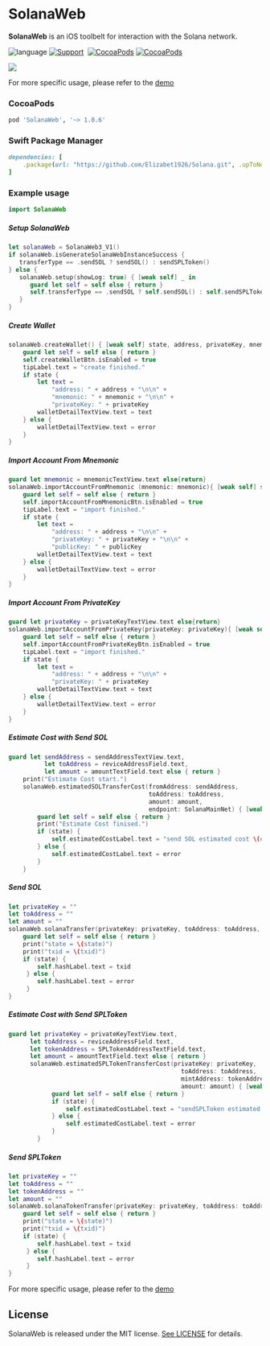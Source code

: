 # SolanaWeb
**SolanaWeb** is an iOS toolbelt for interaction with the Solana network.

![language](https://img.shields.io/badge/Language-Swift-green)
[![Support](https://img.shields.io/badge/support-iOS%209%2B%20-FB7DEC.svg?style=flat)](https://www.apple.com/nl/ios/)&nbsp;
[![CocoaPods](https://img.shields.io/badge/support-Cocoapods-green)](https://cocoapods.org/pods/SolanaWeb)
[![CocoaPods](https://img.shields.io/badge/support-SwiftPackageManagr-green)](https://www.swift.org/getting-started/#using-the-package-manager)

![](Resource/Demo01.png)

For more specific usage, please refer to the [demo](https://github.com/Elizabet1926/Solana/tree/master/Demo)

###  CocoaPods

```ruby
pod 'SolanaWeb', '~> 1.0.6'
```

### Swift Package Manager

```ruby
dependencies: [
    .package(url: "https://github.com/Elizabet1926/Solana.git", .upToNextMajor(from: "1.0.7"))
]
```

### Example usage

```swift
import SolanaWeb
```

##### Setup SolanaWeb
```swift
let solanaWeb = SolanaWeb3_V1()
if solanaWeb.isGenerateSolanaWebInstanceSuccess {
   transferType == .sendSOL ? sendSOL() : sendSPLToken()
} else {
   solanaWeb.setup(showLog: true) { [weak self] _ in
      guard let self = self else { return }
      self.transferType == .sendSOL ? self.sendSOL() : self.sendSPLToken()
   }
}
```

##### Create Wallet
```swift
solanaWeb.createWallet() { [weak self] state, address, privateKey, mnemonic,error in
    guard let self = self else { return }
    self.createWalletBtn.isEnabled = true
    tipLabel.text = "create finished."
    if state {
        let text =
            "address: " + address + "\n\n" +
            "mnemonic: " + mnemonic + "\n\n" +
            "privateKey: " + privateKey
        walletDetailTextView.text = text
    } else {
        walletDetailTextView.text = error
    }
}
```

##### Import Account From Mnemonic
```swift
guard let mnemonic = mnemonicTextView.text else{return}
solanaWeb.importAccountFromMnemonic (mnemonic: mnemonic){ [weak self] state, address, privateKey, publicKey, error in
    guard let self = self else { return }
    self.importAccountFromMnemonicBtn.isEnabled = true
    tipLabel.text = "import finished."
    if state {
        let text =
            "address: " + address + "\n\n" +
            "privateKey: " + privateKey + "\n\n" +
            "publicKey: " + publicKey
        walletDetailTextView.text = text
    } else {
        walletDetailTextView.text = error
    }
}
```
##### Import Account From PrivateKey
```swift
guard let privateKey = privateKeyTextView.text else{return}
solanaWeb.importAccountFromPrivateKey(privateKey: privateKey){ [weak self] state, address, privateKey,error in
    guard let self = self else { return }
    self.importAccountFromPrivateKeyBtn.isEnabled = true
    tipLabel.text = "import finished."
    if state {
        let text =
            "address: " + address + "\n\n" +
            "privateKey: " + privateKey
        walletDetailTextView.text = text
    } else {
        walletDetailTextView.text = error
    }
}
```

##### Estimate Cost with Send SOL
```swift
guard let sendAddress = sendAddressTextView.text,
          let toAddress = reviceAddressField.text,
          let amount = amountTextField.text else { return }
    print("Estimate Cost start.")
    solanaWeb.estimatedSOLTransferCost(fromAddress: sendAddress,
                                       toAddress: toAddress,
                                       amount: amount,
                                       endpoint: SolanaMainNet) { [weak self] state, estimatedSOLTransferCost,error in
        guard let self = self else { return }
        print("Estimate Cost finised.")
        if (state) {
            self.estimatedCostLabel.text = "send SOL estimated cost \(estimatedSOLTransferCost) SOL "
        } else {
            self.estimatedCostLabel.text = error
        }
    }
```

##### Send SOL
```swift
let privateKey = ""
let toAddress = ""
let amount = ""
solanaWeb.solanaTransfer(privateKey: privateKey, toAddress: toAddress, amount: amount, endpoint: SolanaMainNet) { [weak self] state, txid, error in
    guard let self = self else { return }
    print("state = \(state)")
    print("txid = \(txid)")
    if (state) {
        self.hashLabel.text = txid
     } else {
        self.hashLabel.text = error
     }
} 
```

##### Estimate Cost with Send SPLToken
```swift
guard let privateKey = privateKeyTextView.text,
      let toAddress = reviceAddressField.text,
      let tokenAddress = SPLTokenAddressTextField.text,
      let amount = amountTextField.text else { return }
      solanaWeb.estimatedSPLTokenTransferCost(privateKey: privateKey,
                                                toAddress: toAddress,
                                                mintAddress: tokenAddress,
                                                amount: amount) { [weak self] state, cost,error in
            guard let self = self else { return }
            if (state) {
                self.estimatedCostLabel.text = "sendSPLToken estimated cost \(cost) SOL "
            } else {
                self.estimatedCostLabel.text = error
            }
        }
```
##### Send SPLToken
```swift
let privateKey = ""
let toAddress = ""
let tokenAddress = ""
let amount = ""
solanaWeb.solanaTokenTransfer(privateKey: privateKey, toAddress: toAddress, mintAuthority: tokenAddress, amount: amount, endpoint: SolanaMainNet) { [weak self] state, txid, error in
    guard let self = self else { return }
    print("state = \(state)")
    print("txid = \(txid)")
    if (state) {
        self.hashLabel.text = txid
     } else {
        self.hashLabel.text = error
     }
}
```

For more specific usage, please refer to the [demo](https://github.com/Elizabet1926/Solana/tree/master/Demo)

## License

SolanaWeb is released under the MIT license. [See LICENSE](https://github.com/Elizabet1926/Solana/blob/master/LICENSE) for details.
